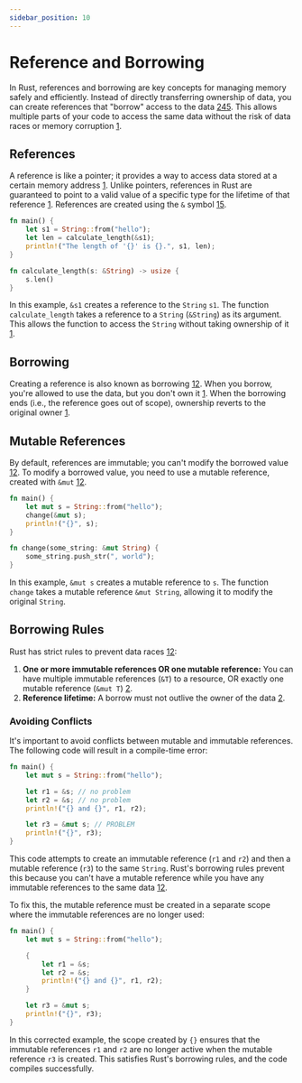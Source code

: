 ```yaml
---
sidebar_position: 10
---
```


# Reference and Borrowing

In Rust, references and borrowing are key concepts for managing memory safely and efficiently. Instead of directly transferring ownership of data, you can create references that "borrow" access to the data [2](https://web.mit.edu/rust-lang_v1.25/arch/amd64_ubuntu1404/share/doc/rust/html/book/first-edition/references-and-borrowing.html)[4](https://doc.rust-lang.org/rust-by-example/scope/borrow.html)[5](https://rust-book.cs.brown.edu/ch04-02-references-and-borrowing.html). This allows multiple parts of your code to access the same data without the risk of data races or memory corruption [1](https://doc.rust-lang.org/book/ch04-02-references-and-borrowing.html).

## References

A reference is like a pointer; it provides a way to access data stored at a certain memory address [1](https://doc.rust-lang.org/book/ch04-02-references-and-borrowing.html). Unlike pointers, references in Rust are guaranteed to point to a valid value of a specific type for the lifetime of that reference [1](https://doc.rust-lang.org/book/ch04-02-references-and-borrowing.html). References are created using the `&` symbol [1](https://doc.rust-lang.org/book/ch04-02-references-and-borrowing.html)[5](https://rust-book.cs.brown.edu/ch04-02-references-and-borrowing.html).

```rust
fn main() {
    let s1 = String::from("hello");
    let len = calculate_length(&s1);
    println!("The length of '{}' is {}.", s1, len);
}

fn calculate_length(s: &String) -> usize {
    s.len()
}
```

In this example, `&s1` creates a reference to the `String` `s1`. The function `calculate_length` takes a reference to a `String` (`&String`) as its argument. This allows the function to access the `String` without taking ownership of it [1](https://doc.rust-lang.org/book/ch04-02-references-and-borrowing.html).

## Borrowing

Creating a reference is also known as borrowing [1](https://doc.rust-lang.org/book/ch04-02-references-and-borrowing.html)[2](https://web.mit.edu/rust-lang_v1.25/arch/amd64_ubuntu1404/share/doc/rust/html/book/first-edition/references-and-borrowing.html). When you borrow, you're allowed to use the data, but you don't own it [1](https://doc.rust-lang.org/book/ch04-02-references-and-borrowing.html). When the borrowing ends (i.e., the reference goes out of scope), ownership reverts to the original owner [1](https://doc.rust-lang.org/book/ch04-02-references-and-borrowing.html).

## Mutable References

By default, references are immutable; you can't modify the borrowed value [1](https://doc.rust-lang.org/book/ch04-02-references-and-borrowing.html)[2](https://web.mit.edu/rust-lang_v1.25/arch/amd64_ubuntu1404/share/doc/rust/html/book/first-edition/references-and-borrowing.html). To modify a borrowed value, you need to use a mutable reference, created with `&mut` [1](https://doc.rust-lang.org/book/ch04-02-references-and-borrowing.html)[2](https://web.mit.edu/rust-lang_v1.25/arch/amd64_ubuntu1404/share/doc/rust/html/book/first-edition/references-and-borrowing.html).

```rust
fn main() {
    let mut s = String::from("hello");
    change(&mut s);
    println!("{}", s);
}

fn change(some_string: &mut String) {
    some_string.push_str(", world");
}
```

In this example, `&mut s` creates a mutable reference to `s`. The function `change` takes a mutable reference `&mut String`, allowing it to modify the original `String`.

## Borrowing Rules

Rust has strict rules to prevent data races [1](https://doc.rust-lang.org/book/ch04-02-references-and-borrowing.html)[2](https://web.mit.edu/rust-lang_v1.25/arch/amd64_ubuntu1404/share/doc/rust/html/book/first-edition/references-and-borrowing.html):

1.  **One or more immutable references OR one mutable reference:** You can have multiple immutable references (`&T`) to a resource, OR exactly one mutable reference (`&mut T`) [2](https://web.mit.edu/rust-lang_v1.25/arch/amd64_ubuntu1404/share/doc/rust/html/book/first-edition/references-and-borrowing.html).
2.  **Reference lifetime:** A borrow must not outlive the owner of the data [2](https://web.mit.edu/rust-lang_v1.25/arch/amd64_ubuntu1404/share/doc/rust/html/book/first-edition/references-and-borrowing.html).

### Avoiding Conflicts

It's important to avoid conflicts between mutable and immutable references. The following code will result in a compile-time error:

```rust
fn main() {
    let mut s = String::from("hello");

    let r1 = &s; // no problem
    let r2 = &s; // no problem
    println!("{} and {}", r1, r2);

    let r3 = &mut s; // PROBLEM
    println!("{}", r3);
}
```

This code attempts to create an immutable reference (`r1` and `r2`) and then a mutable reference (`r3`) to the same `String`. Rust's borrowing rules prevent this because you can't have a mutable reference while you have any immutable references to the same data [1](https://doc.rust-lang.org/book/ch04-02-references-and-borrowing.html)[2](https://web.mit.edu/rust-lang_v1.25/arch/amd64_ubuntu1404/share/doc/rust/html/book/first-edition/references-and-borrowing.html).

To fix this, the mutable reference must be created in a separate scope where the immutable references are no longer used:

```rust
fn main() {
    let mut s = String::from("hello");

    {
        let r1 = &s;
        let r2 = &s;
        println!("{} and {}", r1, r2);
    }

    let r3 = &mut s;
    println!("{}", r3);
}
```

In this corrected example, the scope created by `{}` ensures that the immutable references `r1` and `r2` are no longer active when the mutable reference `r3` is created. This satisfies Rust's borrowing rules, and the code compiles successfully.
